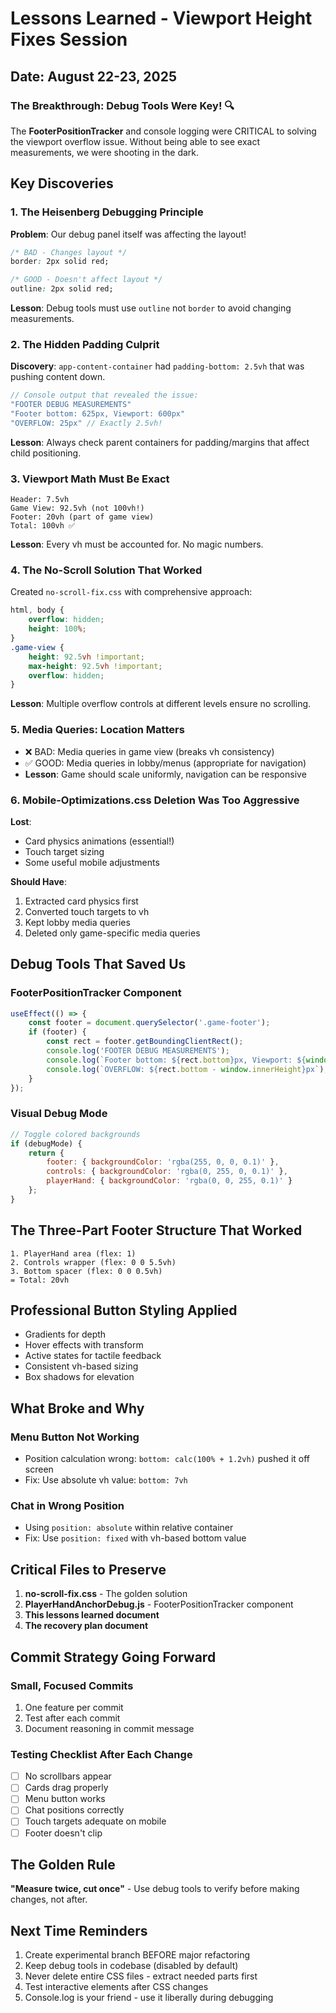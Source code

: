 # Lessons Learned - Viewport Height Fixes Session

## Date: August 22-23, 2025

### The Breakthrough: Debug Tools Were Key! 🔍

The **FooterPositionTracker** and console logging were CRITICAL to solving the viewport overflow issue. Without being able to see exact measurements, we were shooting in the dark.

## Key Discoveries

### 1. The Heisenberg Debugging Principle
**Problem**: Our debug panel itself was affecting the layout!
```css
/* BAD - Changes layout */
border: 2px solid red;

/* GOOD - Doesn't affect layout */
outline: 2px solid red;
```
**Lesson**: Debug tools must use `outline` not `border` to avoid changing measurements.

### 2. The Hidden Padding Culprit
**Discovery**: `app-content-container` had `padding-bottom: 2.5vh` that was pushing content down.
```javascript
// Console output that revealed the issue:
"FOOTER DEBUG MEASUREMENTS"
"Footer bottom: 625px, Viewport: 600px"
"OVERFLOW: 25px" // Exactly 2.5vh!
```
**Lesson**: Always check parent containers for padding/margins that affect child positioning.

### 3. Viewport Math Must Be Exact
```
Header: 7.5vh
Game View: 92.5vh (not 100vh!)
Footer: 20vh (part of game view)
Total: 100vh ✅
```
**Lesson**: Every vh must be accounted for. No magic numbers.

### 4. The No-Scroll Solution That Worked
Created `no-scroll-fix.css` with comprehensive approach:
```css
html, body {
    overflow: hidden;
    height: 100%;
}
.game-view {
    height: 92.5vh !important;
    max-height: 92.5vh !important;
    overflow: hidden;
}
```
**Lesson**: Multiple overflow controls at different levels ensure no scrolling.

### 5. Media Queries: Location Matters
- ❌ BAD: Media queries in game view (breaks vh consistency)
- ✅ GOOD: Media queries in lobby/menus (appropriate for navigation)
- **Lesson**: Game should scale uniformly, navigation can be responsive

### 6. Mobile-Optimizations.css Deletion Was Too Aggressive
**Lost**:
- Card physics animations (essential!)
- Touch target sizing
- Some useful mobile adjustments

**Should Have**:
1. Extracted card physics first
2. Converted touch targets to vh
3. Kept lobby media queries
4. Deleted only game-specific media queries

## Debug Tools That Saved Us

### FooterPositionTracker Component
```javascript
useEffect(() => {
    const footer = document.querySelector('.game-footer');
    if (footer) {
        const rect = footer.getBoundingClientRect();
        console.log('FOOTER DEBUG MEASUREMENTS');
        console.log(`Footer bottom: ${rect.bottom}px, Viewport: ${window.innerHeight}px`);
        console.log(`OVERFLOW: ${rect.bottom - window.innerHeight}px`);
    }
});
```

### Visual Debug Mode
```javascript
// Toggle colored backgrounds
if (debugMode) {
    return {
        footer: { backgroundColor: 'rgba(255, 0, 0, 0.1)' },
        controls: { backgroundColor: 'rgba(0, 255, 0, 0.1)' },
        playerHand: { backgroundColor: 'rgba(0, 0, 255, 0.1)' }
    };
}
```

## The Three-Part Footer Structure That Worked
```
1. PlayerHand area (flex: 1)
2. Controls wrapper (flex: 0 0 5.5vh)
3. Bottom spacer (flex: 0 0 0.5vh)
= Total: 20vh
```

## Professional Button Styling Applied
- Gradients for depth
- Hover effects with transform
- Active states for tactile feedback
- Consistent vh-based sizing
- Box shadows for elevation

## What Broke and Why

### Menu Button Not Working
- Position calculation wrong: `bottom: calc(100% + 1.2vh)` pushed it off screen
- Fix: Use absolute vh value: `bottom: 7vh`

### Chat in Wrong Position
- Using `position: absolute` within relative container
- Fix: Use `position: fixed` with vh-based bottom value

## Critical Files to Preserve

1. **no-scroll-fix.css** - The golden solution
2. **PlayerHandAnchorDebug.js** - FooterPositionTracker component
3. **This lessons learned document**
4. **The recovery plan document**

## Commit Strategy Going Forward

### Small, Focused Commits
1. One feature per commit
2. Test after each commit
3. Document reasoning in commit message

### Testing Checklist After Each Change
- [ ] No scrollbars appear
- [ ] Cards drag properly
- [ ] Menu button works
- [ ] Chat positions correctly
- [ ] Touch targets adequate on mobile
- [ ] Footer doesn't clip

## The Golden Rule
**"Measure twice, cut once"** - Use debug tools to verify before making changes, not after.

## Next Time Reminders
1. Create experimental branch BEFORE major refactoring
2. Keep debug tools in codebase (disabled by default)
3. Never delete entire CSS files - extract needed parts first
4. Test interactive elements after CSS changes
5. Console.log is your friend - use it liberally during debugging
